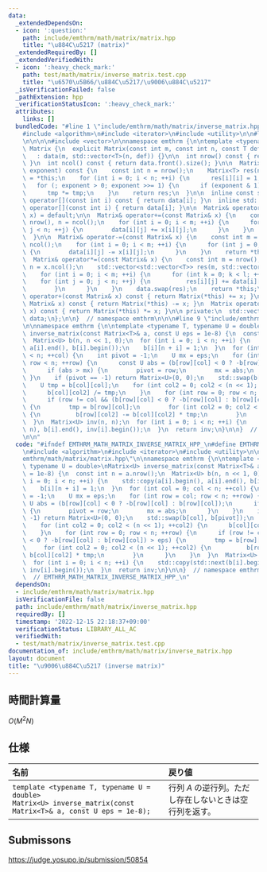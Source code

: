 ```yaml
---
data:
  _extendedDependsOn:
  - icon: ':question:'
    path: include/emthrm/math/matrix/matrix.hpp
    title: "\u884C\u5217 (matrix)"
  _extendedRequiredBy: []
  _extendedVerifiedWith:
  - icon: ':heavy_check_mark:'
    path: test/math/matrix/inverse_matrix.test.cpp
    title: "\u6570\u5B66/\u884C\u5217/\u9006\u884C\u5217"
  _isVerificationFailed: false
  _pathExtension: hpp
  _verificationStatusIcon: ':heavy_check_mark:'
  attributes:
    links: []
  bundledCode: "#line 1 \"include/emthrm/math/matrix/inverse_matrix.hpp\"\n\n\n\n\
    #include <algorithm>\n#include <iterator>\n#include <utility>\n\n#line 1 \"include/emthrm/math/matrix/matrix.hpp\"\
    \n\n\n\n#include <vector>\n\nnamespace emthrm {\n\ntemplate <typename T>\nstruct\
    \ Matrix {\n  explicit Matrix(const int m, const int n, const T def = 0)\n   \
    \   : data(m, std::vector<T>(n, def)) {}\n\n  int nrow() const { return data.size();\
    \ }\n  int ncol() const { return data.front().size(); }\n\n  Matrix pow(long long\
    \ exponent) const {\n    const int n = nrow();\n    Matrix<T> res(n, n, 0), tmp\
    \ = *this;\n    for (int i = 0; i < n; ++i) {\n      res[i][i] = 1;\n    }\n \
    \   for (; exponent > 0; exponent >>= 1) {\n      if (exponent & 1) res *= tmp;\n\
    \      tmp *= tmp;\n    }\n    return res;\n  }\n\n  inline const std::vector<T>&\
    \ operator[](const int i) const { return data[i]; }\n  inline std::vector<T>&\
    \ operator[](const int i) { return data[i]; }\n\n  Matrix& operator=(const Matrix&\
    \ x) = default;\n\n  Matrix& operator+=(const Matrix& x) {\n    const int m =\
    \ nrow(), n = ncol();\n    for (int i = 0; i < m; ++i) {\n      for (int j = 0;\
    \ j < n; ++j) {\n        data[i][j] += x[i][j];\n      }\n    }\n    return *this;\n\
    \  }\n\n  Matrix& operator-=(const Matrix& x) {\n    const int m = nrow(), n =\
    \ ncol();\n    for (int i = 0; i < m; ++i) {\n      for (int j = 0; j < n; ++j)\
    \ {\n        data[i][j] -= x[i][j];\n      }\n    }\n    return *this;\n  }\n\n\
    \  Matrix& operator*=(const Matrix& x) {\n    const int m = nrow(), l = ncol(),\
    \ n = x.ncol();\n    std::vector<std::vector<T>> res(m, std::vector<T>(n, 0));\n\
    \    for (int i = 0; i < m; ++i) {\n      for (int k = 0; k < l; ++k) {\n    \
    \    for (int j = 0; j < n; ++j) {\n          res[i][j] += data[i][k] * x[k][j];\n\
    \        }\n      }\n    }\n    data.swap(res);\n    return *this;\n  }\n\n  Matrix\
    \ operator+(const Matrix& x) const { return Matrix(*this) += x; }\n  Matrix operator-(const\
    \ Matrix& x) const { return Matrix(*this) -= x; }\n  Matrix operator*(const Matrix&\
    \ x) const { return Matrix(*this) *= x; }\n\n private:\n  std::vector<std::vector<T>>\
    \ data;\n};\n\n}  // namespace emthrm\n\n\n#line 9 \"include/emthrm/math/matrix/inverse_matrix.hpp\"\
    \n\nnamespace emthrm {\n\ntemplate <typename T, typename U = double>\nMatrix<U>\
    \ inverse_matrix(const Matrix<T>& a, const U eps = 1e-8) {\n  const int n = a.nrow();\n\
    \  Matrix<U> b(n, n << 1, 0);\n  for (int i = 0; i < n; ++i) {\n    std::copy(a[i].begin(),\
    \ a[i].end(), b[i].begin());\n    b[i][n + i] = 1;\n  }\n  for (int col = 0; col\
    \ < n; ++col) {\n    int pivot = -1;\n    U mx = eps;\n    for (int row = col;\
    \ row < n; ++row) {\n      const U abs = (b[row][col] < 0 ? -b[row][col] : b[row][col]);\n\
    \      if (abs > mx) {\n        pivot = row;\n        mx = abs;\n      }\n   \
    \ }\n    if (pivot == -1) return Matrix<U>(0, 0);\n    std::swap(b[col], b[pivot]);\n\
    \    U tmp = b[col][col];\n    for (int col2 = 0; col2 < (n << 1); ++col2) {\n\
    \      b[col][col2] /= tmp;\n    }\n    for (int row = 0; row < n; ++row) {\n\
    \      if (row != col && (b[row][col] < 0 ? -b[row][col] : b[row][col]) > eps)\
    \ {\n        tmp = b[row][col];\n        for (int col2 = 0; col2 < (n << 1); ++col2)\
    \ {\n          b[row][col2] -= b[col][col2] * tmp;\n        }\n      }\n    }\n\
    \  }\n  Matrix<U> inv(n, n);\n  for (int i = 0; i < n; ++i) {\n    std::copy(std::next(b[i].begin(),\
    \ n), b[i].end(), inv[i].begin());\n  }\n  return inv;\n}\n\n}  // namespace emthrm\n\
    \n\n"
  code: "#ifndef EMTHRM_MATH_MATRIX_INVERSE_MATRIX_HPP_\n#define EMTHRM_MATH_MATRIX_INVERSE_MATRIX_HPP_\n\
    \n#include <algorithm>\n#include <iterator>\n#include <utility>\n\n#include \"\
    emthrm/math/matrix/matrix.hpp\"\n\nnamespace emthrm {\n\ntemplate <typename T,\
    \ typename U = double>\nMatrix<U> inverse_matrix(const Matrix<T>& a, const U eps\
    \ = 1e-8) {\n  const int n = a.nrow();\n  Matrix<U> b(n, n << 1, 0);\n  for (int\
    \ i = 0; i < n; ++i) {\n    std::copy(a[i].begin(), a[i].end(), b[i].begin());\n\
    \    b[i][n + i] = 1;\n  }\n  for (int col = 0; col < n; ++col) {\n    int pivot\
    \ = -1;\n    U mx = eps;\n    for (int row = col; row < n; ++row) {\n      const\
    \ U abs = (b[row][col] < 0 ? -b[row][col] : b[row][col]);\n      if (abs > mx)\
    \ {\n        pivot = row;\n        mx = abs;\n      }\n    }\n    if (pivot ==\
    \ -1) return Matrix<U>(0, 0);\n    std::swap(b[col], b[pivot]);\n    U tmp = b[col][col];\n\
    \    for (int col2 = 0; col2 < (n << 1); ++col2) {\n      b[col][col2] /= tmp;\n\
    \    }\n    for (int row = 0; row < n; ++row) {\n      if (row != col && (b[row][col]\
    \ < 0 ? -b[row][col] : b[row][col]) > eps) {\n        tmp = b[row][col];\n   \
    \     for (int col2 = 0; col2 < (n << 1); ++col2) {\n          b[row][col2] -=\
    \ b[col][col2] * tmp;\n        }\n      }\n    }\n  }\n  Matrix<U> inv(n, n);\n\
    \  for (int i = 0; i < n; ++i) {\n    std::copy(std::next(b[i].begin(), n), b[i].end(),\
    \ inv[i].begin());\n  }\n  return inv;\n}\n\n}  // namespace emthrm\n\n#endif\
    \  // EMTHRM_MATH_MATRIX_INVERSE_MATRIX_HPP_\n"
  dependsOn:
  - include/emthrm/math/matrix/matrix.hpp
  isVerificationFile: false
  path: include/emthrm/math/matrix/inverse_matrix.hpp
  requiredBy: []
  timestamp: '2022-12-15 22:18:37+09:00'
  verificationStatus: LIBRARY_ALL_AC
  verifiedWith:
  - test/math/matrix/inverse_matrix.test.cpp
documentation_of: include/emthrm/math/matrix/inverse_matrix.hpp
layout: document
title: "\u9006\u884C\u5217 (inverse matrix)"
---
```



## 時間計算量

$O(M^2 N)$


## 仕様

|名前|戻り値|
|:--|:--|
|`template <typename T, typename U = double>`<br>`Matrix<U> inverse_matrix(const Matrix<T>& a, const U eps = 1e-8);`|行列 $A$ の逆行列。ただし存在しないときは空行列を返す。|


## Submissons

https://judge.yosupo.jp/submission/50854
